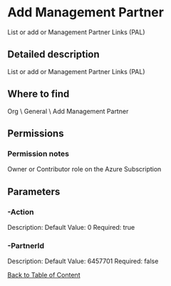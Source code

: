 # Add Management Partner

List or add or Management Partner Links (PAL)

## Detailed description
List or add or Management Partner Links (PAL)

## Where to find
Org \ General \ Add Management Partner

## Permissions
### Permission notes
Owner or Contributor role on the Azure Subscription


## Parameters
### -Action
Description: 
Default Value: 0
Required: true

### -PartnerId
Description: 
Default Value: 6457701
Required: false


[Back to Table of Content](../../../README.md)

